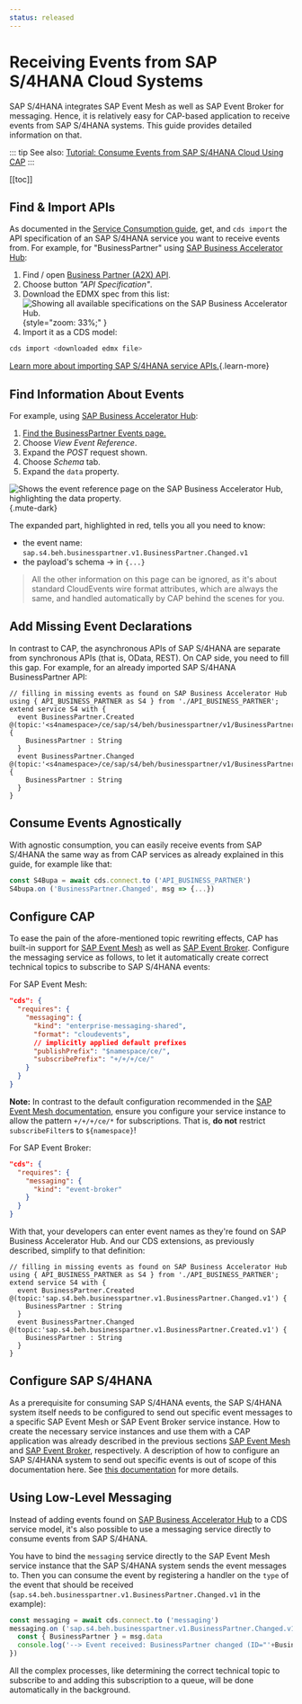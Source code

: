 ```yaml
---
status: released
---
```



# Receiving Events from SAP S/4HANA Cloud Systems

SAP S/4HANA integrates SAP Event Mesh as well as SAP Event Broker for messaging.
Hence, it is relatively easy for CAP-based application to receive events from SAP S/4HANA systems.
This guide provides detailed information on that.

::: tip See also:
[Tutorial: Consume Events from SAP S/4HANA Cloud Using CAP](https://developers.sap.com/mission.btp-consume-events-s4hana-cloud-cap.html)
:::

[[toc]]


## Find & Import APIs

As documented in the [Service Consumption guide](../using-services#external-service-api), get, and `cds import` the API specification of an SAP S/4HANA service you want to receive events from. For example, for "BusinessPartner" using [SAP Business Accelerator Hub](https://api.sap.com/):

1. Find / open [Business Partner (A2X) API](https://api.sap.com/api/API_BUSINESS_PARTNER).
2. Choose button *"API Specification"*.
3. Download the EDMX spec from this list:
![Showing all available specifications on the SAP Business Accelerator Hub.](./assets/api-specification.png){style="zoom: 33%;" }
1. Import it as a CDS model:

```sh
cds import <downloaded edmx file>
```
[Learn more about importing SAP S/4HANA service APIs.](../using-services#external-service-api){.learn-more}

## Find Information About Events

For example, using [SAP Business Accelerator Hub](https://api.sap.com/):

1. [Find the BusinessPartner Events page.](https://api.sap.com/event/SAPS4HANABusinessEvents_BusinessPartnerEvents/overview)
2. Choose _View Event Reference_.
3. Expand the _POST_ request shown.
4. Choose _Schema_ tab.
5. Expand the `data` property.

![Shows the event reference page on the SAP Business Accelerator Hub, highlighting the data property.](assets/business-partner-events.png){.mute-dark}

The expanded part, highlighted in red, tells you all you need to know:

- the event name: `sap.s4.beh.businesspartner.v1.BusinessPartner.Changed.v1`
- the payload's schema → in `{...}`

> All the other information on this page can be ignored, as it's about standard CloudEvents wire format attributes, which are always the same, and handled automatically by CAP behind the scenes for you.

## Add Missing Event Declarations

In contrast to CAP, the asynchronous APIs of SAP S/4HANA are separate from synchronous APIs (that is, OData, REST).
On CAP side, you need to fill this gap. For example, for an already imported SAP S/4HANA BusinessPartner API:

```cds
// filling in missing events as found on SAP Business Accelerator Hub
using { API_BUSINESS_PARTNER as S4 } from './API_BUSINESS_PARTNER';
extend service S4 with {
  event BusinessPartner.Created @(topic:'<s4namespace>/ce/sap/s4/beh/businesspartner/v1/BusinessPartner/Created/v1') {
    BusinessPartner : String
  }
  event BusinessPartner.Changed @(topic:'<s4namespace>/ce/sap/s4/beh/businesspartner/v1/BusinessPartner/Created/v1') {
    BusinessPartner : String
  }
}
```

<div id="events-policy-sap" />


## Consume Events Agnostically

With agnostic consumption, you can easily receive events from SAP S/4HANA the same way as from CAP services as already explained in this guide, for example like that:

```js
const S4Bupa = await cds.connect.to ('API_BUSINESS_PARTNER')
S4bupa.on ('BusinessPartner.Changed', msg => {...})
```


## Configure CAP

To ease the pain of the afore-mentioned topic rewriting effects, CAP has built-in support for [SAP Event Mesh](./event-mesh) as well as [SAP Event Broker](./event-broker).
Configure the messaging service as follows, to let it automatically create correct technical topics to subscribe to SAP S/4HANA events:

For SAP Event Mesh:
```json
"cds": {
  "requires": {
    "messaging": {
      "kind": "enterprise-messaging-shared",
      "format": "cloudevents",
      // implicitly applied default prefixes
      "publishPrefix": "$namespace/ce/",
      "subscribePrefix": "+/+/+/ce/"
    }
  }
}
```

**Note:** In contrast to the default configuration recommended in the [SAP Event Mesh documentation](https://help.sap.com/docs/SAP_EM/bf82e6b26456494cbdd197057c09979f/5499e2e74e674c69b057072272c80d4f.html), ensure you configure your service instance to allow the pattern `+/+/+/ce/*` for subscriptions. That is, **do not** restrict `subscribeFilter`s to `${namespace}`!

For SAP Event Broker:
```json
"cds": {
  "requires": {
    "messaging": {
      "kind": "event-broker"
    }
  }
}
```

With that, your developers can enter event names as they're found on SAP Business Accelerator Hub. And our CDS extensions, as previously described, simplify to that definition:

```cds
// filling in missing events as found on SAP Business Accelerator Hub
using { API_BUSINESS_PARTNER as S4 } from './API_BUSINESS_PARTNER';
extend service S4 with {
  event BusinessPartner.Created @(topic:'sap.s4.beh.businesspartner.v1.BusinessPartner.Changed.v1') {
    BusinessPartner : String
  }
  event BusinessPartner.Changed @(topic:'sap.s4.beh.businesspartner.v1.BusinessPartner.Created.v1') {
    BusinessPartner : String
  }
}
```


## Configure SAP S/4HANA

As a prerequisite for consuming SAP S/4HANA events, the SAP S/4HANA system itself needs to be configured to send out specific event messages to a specific SAP Event Mesh or SAP Event Broker service instance.
How to create the necessary service instances and use them with a CAP application was already described in the previous sections [SAP Event Mesh](./event-mesh) and [SAP Event Broker](./event-broker), respectively.
A description of how to configure an SAP S/4HANA system to send out specific events is out of scope of this documentation here.
See [this documentation](https://help.sap.com/docs/SAP_S4HANA_CLOUD/0f69f8fb28ac4bf48d2b57b9637e81fa/82e97d5329044732af1efd996bfdc2ab.html) for more details.


## Using Low-Level Messaging

Instead of adding events found on [SAP Business Accelerator Hub](https://api.sap.com/content-type/Events/events/packages) to a CDS service model, it's also possible to use a messaging service directly to consume events from SAP S/4HANA.

You have to bind the `messaging` service directly to the SAP Event Mesh service instance that the SAP S/4HANA system sends the event messages to. Then you can consume the event by registering a handler on the `type` of the event that should be received (`sap.s4.beh.businesspartner.v1.BusinessPartner.Changed.v1` in the example):

```js
const messaging = await cds.connect.to ('messaging')
messaging.on ('sap.s4.beh.businesspartner.v1.BusinessPartner.Changed.v1', (msg) => {
  const { BusinessPartner } = msg.data
  console.log('--> Event received: BusinessPartner changed (ID="'+BusinessPartner+'")')
})
```

All the complex processes, like determining the correct technical topic to subscribe to and adding this subscription to a queue, will be done automatically in the background.
